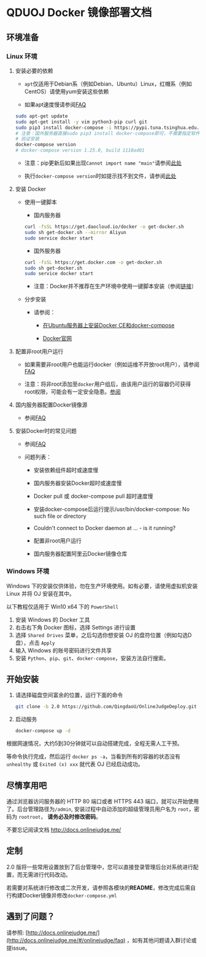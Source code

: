# QDUOJ Docker 镜像部署文档

## 环境准备

### Linux 环境

1. 安装必要的依赖

    - `apt`仅适用于Debian系（例如Debian、Ubuntu）Linux，红帽系（例如CentOS）请使用yum安装这些依赖
    
    - 如果apt速度慢请参阅[FAQ](./doc/faq.md#安装依赖组件超时或速度慢)

    ```bash
    sudo apt-get update
    sudo apt-get install -y vim python3-pip curl git
    sudo pip3 install docker-compose -i https://pypi.tuna.tsinghua.edu.cn/simple
    # 注意：国外服务器直接sudo pip3 install docker-compose即可，不需要指定软件源。
    # 验证安装
    docker-compose version
    # docker-compose version 1.25.0, build 1110ad01
    ```

    - 注意：pip更新后如果出现`Cannot import name "main"`请参阅[此处](./doc/pip-cannot-import-name-main.md)

    - 执行`docker-compose version`时如提示找不到文件，请参阅[此处](./doc/cannot-find-docker-compose.md)

2. 安装 Docker 

    - 使用一键脚本

        - 国内服务器

        ```bash
        curl -fsSL https://get.daocloud.io/docker -o get-docker.sh
        sudo sh get-docker.sh --mirror Aliyun
        sudo service docker start
        ```

        - 国外服务器

        ```bash
        curl -fsSL https://get.docker.com -o get-docker.sh
        sudo sh get-docker.sh
        sudo service docker start
        ```

        - 注意：Docker并不推荐在生产环境中使用一键脚本安装（参阅[链接](https://docs.docker.com/install/linux/docker-ce/ubuntu/#install-using-the-convenience-script)）

    - 分步安装

        - 请参阅：

            - [在Ubuntu服务器上安装Docker CE和docker-compose](./doc/ubuntu-docker-installation.md)

            - [Docker官网](https://docs.docker.com/install/)

3. 配置非root用户运行

    - 如果需要非root用户也能运行docker（例如运维不开放root用户），请参阅[FAQ](./doc/faq.md#配置非root用户运行)

    - 注意：将非root添加至`docker`用户组后，由该用户运行的容器仍可获得root权限，可能会有一定安全隐患。[参阅](https://docs.docker.com/engine/security/security/#docker-daemon-attack-surface)

4. 国内服务器配置Docker镜像源

    - 参阅[FAQ](./doc/faq.md#国内服务器配置阿里云Docker镜像仓库)

5. 安装Docker时的常见问题

    - 参阅[FAQ](./doc/faq.md)

    - 问题列表：

        - 安装依赖组件超时或速度慢

        - 国内服务器安装Docker超时或速度慢

        - Docker pull 或 docker-compose pull 超时速度慢

        - 安装docker-compose后运行提示/usr/bin/docker-compose: No such file or directory

        - Couldn't connect to Docker daemon at ... - is it running?

        - 配置非root用户运行

        - 国内服务器配置阿里云Docker镜像仓库

### Windows 环境


Windows 下的安装仅供体验，勿在生产环境使用。如有必要，请使用虚拟机安装 Linux 并将 OJ 安装在其中。

以下教程仅适用于 Win10 x64 下的 `PowerShell`

1. 安装 Windows 的 Docker 工具
2. 右击右下角 Docker 图标，选择 Settings 进行设置
3. 选择 `Shared Drives` 菜单，之后勾选你想安装 OJ 的盘符位置（例如勾选D盘），点击 `Apply`
4. 输入 Windows 的账号密码进行文件共享
5. 安装 `Python`、`pip`、`git`、`docker-compose`，安装方法自行搜索。

## 开始安装

1. 请选择磁盘空间富余的位置，运行下面的命令

    ```bash
    git clone -b 2.0 https://github.com/QingdaoU/OnlineJudgeDeploy.git && cd OnlineJudgeDeploy
    ```

2. 启动服务

    ```bash
    docker-compose up -d
    ```

根据网速情况，大约5到30分钟就可以自动搭建完成，全程无需人工干预。

等命令执行完成，然后运行 `docker ps -a`，当看到所有的容器的状态没有 `unhealthy` 或 `Exited (x) xxx` 就代表 OJ 已经启动成功。

## 尽情享用吧

通过浏览器访问服务器的 HTTP 80 端口或者 HTTPS 443 端口，就可以开始使用了。后台管理路径为`/admin`, 安装过程中自动添加的超级管理员用户名为 `root`，密码为 `rootroot`， **请务必及时修改密码**。

不要忘记阅读文档 http://docs.onlinejudge.me/

## 定制

2.0 版将一些常用设置放到了后台管理中，您可以直接登录管理后台对系统进行配置，而无需进行代码改动。

若需要对系统进行修改或二次开发，请参照各模块的**README**，修改完成后需自行构建Docker镜像并修改`docker-compose.yml`

## 遇到了问题？

请参照: [http://docs.onlinejudge.me/](http://docs.onlinejudge.me/#/onlinejudge/faq) ，如有其他问题请入群讨论或提issue。
